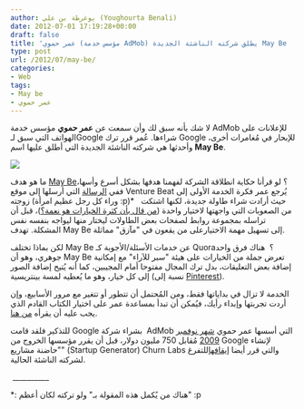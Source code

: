 ```yaml
---
author: يوغرطة بن علي (Youghourta Benali)
date: 2012-07-01 17:19:28+00:00
draft: false
title: 'عمر حموي (مؤسس خدمة AdMob) يطلق شركته الناشئة الجديدة May Be  '
type: post
url: /2012/07/may-be/
categories:
- Web
tags:
- May be
- عمر حموي
---
```


لا شك بأنه سبق لك وأن سمعت عن **عمر حموي** مؤسس خدمة AdMob للإعلانات على الهواتف التي سبق لـGoogle شراءها. عُمر قرر ترك Google للإبحار في مُغامرات أخرى، وأحدثها هي شركته الناشئة الجديدة التي أطلق عليها اسم **May Be**.




[![](https://www.it-scoop.com/wp-content/uploads/2012/07/may-be-logo.png)
](https://www.it-scoop.com/wp-content/uploads/2012/07/may-be-logo.png)




ما هو هدف [May Be](http://maybethis.com/)؟ لو قرأنا حكاية انطلاقة الشركة لفهمنا هدفها بشكل أسرع وأسها، ففي [الرسالة](http://venturebeat.com/2012/06/29/maybe-decision-making-launch/?utm_source=feedburner&utm_medium=feed&utm_campaign=Feed%3A+Venturebeat+%28VentureBeat%29) التي أرسلها إلى موقع Venture Beat يُرجع عمر فكرة الخدمة الأولى إلى زوجته (وراء كل رجل عظيم امرأة :p)*   حيث أرادت شراء طاولة جديدة، لكنها اشتكت من الصعوبات التي واجهتها لاختيار واحدة ([من قال بأن كثرة الخيارات هو نعمة؟](http://www.ted.com/talks/lang/en/barry_schwartz_on_the_paradox_of_choice.html))، قبل أن تراسله بمجموعة روابط لصفحات بعض الطاولات ليختار منها ليواجه بنفسه نفس المشكلة. تهدف May Be إلى تسهيل مهمة الاختيارعلى من يقعون في "مآزق" مماثلة.




لكن بماذا تختلف May Be عن خدمات الأسئلة/الأجوبة كـ Quora؟  هناك فرق واحد جوهري، وهو أن May Be تعرض جملة من الخيارات على هيئة "سبر للآراء" مع إمكانية إضافة بعض التعليقات، بدل ترك المجال مفتوحا أمام المجيبين، كما أنه يُتيح إضافة الصور إلى كل خيار، وهو ما يُعطيه لمسة بينتريسية (نسبة إلى [Pinterest](https://www.it-scoop.com/tag/Pinterest/)).




الخدمة لا تزال في بداياتها فقط، ومن المُحتمل أن تتطور أو تتغير مع مرور الأسابيع، وإن أردت تجربتها وإبداء رأيك، فيُمكن أن تبدأ بمساعدة عمر على اختيار الكتاب القادم الذي يجب عليه أن يقرأه [من هنا](http://maybethis.com/decisions/41).




للتذكير فلقد قامت Google بشراء شركة  AdMob التي أسسها عمر حموي [شهر نوفمبر 2009](https://www.it-scoop.com/2009/11/google-%d8%aa%d9%84%d8%b9%d9%86-%d8%b4%d8%b1%d8%a7%d8%a1%d9%87%d8%a7-%d9%84%d8%b4%d8%b1%d9%83%d8%a9-admob/) مُقابل 750 مليون دولار، قبل أن يقرر مؤسسها الخروج من Google لإنشاء "حاضنة مشاريع" (Startup Generator) Churn Labs والتي قرر أيضا [إيقافها](http://techcrunch.com/2012/05/31/churn-lab-shut-down/)للتفرغ لشركته الناشئة الحالية.




 __________




*: هناك من يُكمل هذه المقولة بـ" ولو تركته لكان أعظم" :p
